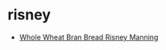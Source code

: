 # risney

 * [Whole Wheat Bran Bread Risney Manning](../../index/w/whole-wheat-bran-bread-risney-manning-10334.json)
